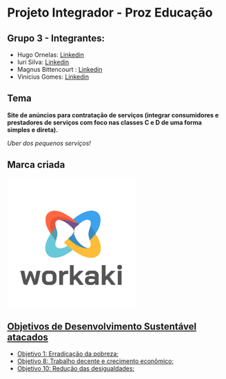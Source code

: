 # Projeto Integrador - Proz Educação

## Grupo 3 - Integrantes:

- Hugo Ornelas: [Linkedin](https://www.linkedin.com/in/hugopassosornelas/)
- Iuri Silva: [Linkedin](#)
- Magnus Bittencourt : [Linkedin](#)
- Vinicius Gomes: [Linkedin](#)
<!-- - Pedro Augusto: [Linkedin](#) -->

## Tema

**Site de anúncios para contratação de serviços (integrar consumidores e prestadores de serviços com foco nas classes C e D de uma forma simples e direta).**

_Uber dos pequenos serviços!_

## Marca criada

<img loading="lazy" src="/img/workaki-logo.svg" width="300" height="300"/>

## [Objetivos de Desenvolvimento Sustentável atacados](https://brasil.un.org/pt-br/sdgs)

- [Objetivo 1: Erradicação da pobreza;](https://brasil.un.org/pt-br/sdgs/1)
- [Objetivo 8: Trabalho decente e crecimento econômico;](https://brasil.un.org/pt-br/sdgs/8)
- [Objetivo 10: Redução das desigualdades;](https://brasil.un.org/pt-br/sdgs/10)
